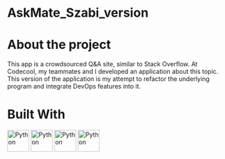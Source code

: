 # AskMate_Szabi_version

# About the project
This app is a crowdsourced Q&A site, similar to Stack Overflow. At Codecool, my teammates and I developed an application about this topic. This version of the application is my attempt to refactor the underlying program and integrate DevOps features into it.

# Built With
<img src="https://upload.wikimedia.org/wikipedia/commons/thumb/f/f8/Python_logo_and_wordmark.svg/486px-Python_logo_and_wordmark.svg.png" alt="Python" width="50"/>
<img src="https://seeklogo.com/images/F/flask-logo-44C507ABB7-seeklogo.com.png" alt="Python" width="50"/>
<img src="https://upload.wikimedia.org/wikipedia/commons/thumb/4/4e/Docker_%28container_engine%29_logo.svg/1280px-Docker_%28container_engine%29_logo.svg.png" alt="Python" width="50"/>
<img src="(https://upload.wikimedia.org/wikipedia/commons/1/10/CSS3_and_HTML5_logos_and_wordmarks.svg)https://upload.wikimedia.org/wikipedia/commons/1/10/CSS3_and_HTML5_logos_and_wordmarks.svg" alt="Python" width="50"/>
